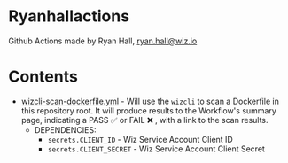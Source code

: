 # Ryanhallactions
Github Actions made by Ryan Hall, <ryan.hall@wiz.io>

# Contents

* [wizcli-scan-dockerfile.yml](.github/workflows/wizcli-scan-dockerfile.yml) - Will use the `wizcli` to scan a Dockerfile in this repository root. It will produce results to the Workflow's summary page, indicating a PASS :white_check_mark: or FAIL :x: , with a link to the scan results.
  * DEPENDENCIES:
    * `secrets.CLIENT_ID` - Wiz Service Account Client ID
    * `secrets.CLIENT_SECRET` - Wiz Service Account Client Secret
